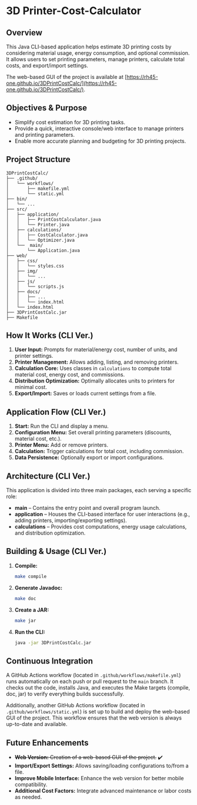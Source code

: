 # 3D Printer-Cost-Calculator

## Overview
This Java CLI-based application helps estimate 3D printing costs by considering material usage, energy consumption, and optional commission. It allows users to set printing parameters, manage printers, calculate total costs, and export/import settings.

The web-based GUI of the project is available at [https://rh45-one.github.io/3DPrintCostCalc/](https://rh45-one.github.io/3DPrintCostCalc/).

## Objectives & Purpose
* Simplify cost estimation for 3D printing tasks.  
* Provide a quick, interactive console/web interface to manage printers and printing parameters.  
* Enable more accurate planning and budgeting for 3D printing projects.

## Project Structure
```
3DPrintCostCalc/
├── .github/
│   └── workflows/
│       ├── makefile.yml
│       └── static.yml
├── bin/
│   └── ...
├── src/
│   ├── application/
│   │   ├── PrintCostCalculator.java
│   │   └── Printer.java
│   ├── calculations/
│   │   ├── CostCalculator.java
│   │   └── Optimizer.java
│   └──  main/
│       └── Application.java
├── web/
│   ├── css/
│   │   └── styles.css
│   ├── img/
│   │   └── ...
│   ├── js/
│   │   └── scripts.js
│   ├── docs/
│   │   ├── ...
│   │   └── index.html
│   └── index.html
├── 3DPrintCostCalc.jar
├── Makefile
```

## How It Works (CLI Ver.)
1. **User Input:** Prompts for material/energy cost, number of units, and printer settings.  
2. **Printer Management:** Allows adding, listing, and removing printers.  
3. **Calculation Core:** Uses classes in `calculations` to compute total material cost, energy cost, and commissions.  
4. **Distribution Optimization:** Optimally allocates units to printers for minimal cost.  
5. **Export/Import:** Saves or loads current settings from a file.

## Application Flow (CLI Ver.)
1. **Start:** Run the CLI and display a menu.  
2. **Configuration Menu:** Set overall printing parameters (discounts, material cost, etc.).  
3. **Printer Menu:** Add or remove printers.  
4. **Calculation:** Trigger calculations for total cost, including commission.  
5. **Data Persistence:** Optionally export or import configurations.

## Architecture (CLI Ver.)
This application is divided into three main packages, each serving a specific role:
* **main** – Contains the entry point and overall program launch.  
* **application** – Houses the CLI-based interface for user interactions (e.g., adding printers, importing/exporting settings).  
* **calculations** – Provides cost computations, energy usage calculations, and distribution optimization.

## Building & Usage (CLI Ver.)
1. **Compile:**  
   ```bash
   make compile
   ```
2. **Generate Javadoc:**  
   ```bash
   make doc
   ```
3. **Create a JAR:**  
   ```bash
   make jar
   ```
4. **Run the CLI:**  
   ```bash
   java -jar 3DPrintCostCalc.jar
   ```

## Continuous Integration
A GitHub Actions workflow (located in `.github/workflows/makefile.yml`) runs automatically on each push or pull request to the `main` branch. It checks out the code, installs Java, and executes the Make targets (compile, doc, jar) to verify everything builds successfully.

Additionally, another GitHub Actions workflow (located in `.github/workflows/static.yml`) is set up to build and deploy the web-based GUI of the project. This workflow ensures that the web version is always up-to-date and available.
## Future Enhancements
* ~~**Web Version:** Creation of a web-based GUI of the project.~~ ✔️
* **Import/Export Settings:** Allows saving/loading configurations to/from a file.
* **Improve Mobile Interface:** Enhance the web version for better mobile compatibility.
* **Additional Cost Factors:** Integrate advanced maintenance or labor costs as needed.


